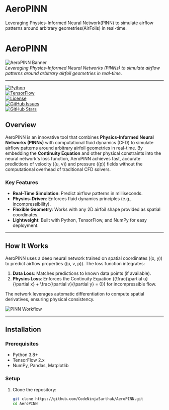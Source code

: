 # AeroPINN
Leveraging Physics-Informed Neural Network(PINN) to simulate airflow patterns around arbitrary geometries(AirFoils) in real-time.
# AeroPINN

![AeroPINN Banner](assets/aeropinn_banner.jpeg)  
*Leveraging Physics-Informed Neural Networks (PINNs) to simulate airflow patterns around arbitrary airfoil geometries in real-time.*

---

[![Python](https://img.shields.io/badge/Python-3.8%2B-blue.svg)](https://www.python.org/)  
[![TensorFlow](https://img.shields.io/badge/TensorFlow-2.x-orange.svg)](https://www.tensorflow.org/)  
[![License](https://img.shields.io/badge/License-MIT-green.svg)](LICENSE)  
[![GitHub Issues](https://img.shields.io/github/issues/CodeNinjaSarthak/AeroPINN)](https://github.com/CodeNinjaSarthak/AeroPINN/issues)  
[![GitHub Stars](https://img.shields.io/github/stars/CodeNinjaSarthak/AeroPINN)](https://github.com/CodeNinjaSarthak/AeroPINN/stargazers)

## Overview

AeroPINN is an innovative tool that combines **Physics-Informed Neural Networks (PINNs)** with computational fluid dynamics (CFD) to simulate airflow patterns around arbitrary airfoil geometries in real-time. By embedding the **Continuity Equation** and other physical constraints into the neural network's loss function, AeroPINN achieves fast, accurate predictions of velocity (\(u, v\)) and pressure (\(p\)) fields without the computational overhead of traditional CFD solvers.

### Key Features
- **Real-Time Simulation**: Predict airflow patterns in milliseconds.
- **Physics-Driven**: Enforces fluid dynamics principles (e.g., incompressibility).
- **Flexible Geometry**: Works with any 2D airfoil shape provided as spatial coordinates.
- **Lightweight**: Built with Python, TensorFlow, and NumPy for easy deployment.

---

## How It Works

AeroPINN uses a deep neural network trained on spatial coordinates (\(x, y\)) to predict airflow properties (\(u, v, p\)). The loss function integrates:
1. **Data Loss**: Matches predictions to known data points (if available).
2. **Physics Loss**: Enforces the Continuity Equation (\(\frac{\partial u}{\partial x} + \frac{\partial v}{\partial y} = 0\)) for incompressible flow.

The network leverages automatic differentiation to compute spatial derivatives, ensuring physical consistency.

![PINN Workflow](assets/pinn_workflow.png)

---

## Installation

### Prerequisites
- Python 3.8+
- TensorFlow 2.x
- NumPy, Pandas, Matplotlib

### Setup
1. Clone the repository:
   ```bash
   git clone https://github.com/CodeNinjaSarthak/AeroPINN.git
   cd AeroPINN